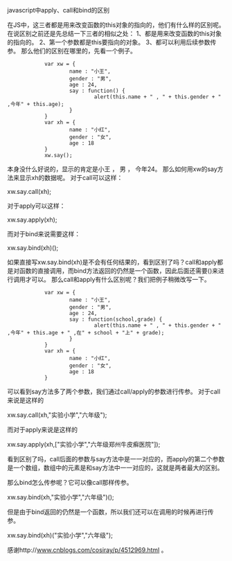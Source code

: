 javascript中apply、call和bind的区别


在JS中，这三者都是用来改变函数的this对象的指向的，他们有什么样的区别呢。
在说区别之前还是先总结一下三者的相似之处：
1、都是用来改变函数的this对象的指向的。
2、第一个参数都是this要指向的对象。
3、都可以利用后续参数传参。
那么他们的区别在哪里的，先看一个例子。

                var xw = {
                        name : "小王",
                        gender : "男",
                        age : 24,
                        say : function() {
                                alert(this.name + " , " + this.gender + " ,今年" + this.age);                                
                        }
                }
                var xh = {
                        name : "小红",
                        gender : "女",
                        age : 18
                }
                xw.say();

本身没什么好说的，显示的肯定是小王 ， 男 ， 今年24。
那么如何用xw的say方法来显示xh的数据呢。
对于call可以这样：

xw.say.call(xh);

对于apply可以这样：

xw.say.apply(xh);

而对于bind来说需要这样：

xw.say.bind(xh)();

如果直接写xw.say.bind(xh)是不会有任何结果的，看到区别了吗？call和apply都是对函数的直接调用，而bind方法返回的仍然是一个函数，因此后面还需要()来进行调用才可以。
那么call和apply有什么区别呢？我们把例子稍微改写一下。

                var xw = {
                        name : "小王",
                        gender : "男",
                        age : 24,
                        say : function(school,grade) {
                                alert(this.name + " , " + this.gender + " ,今年" + this.age + " ,在" + school + "上" + grade);                                
                        }
                }
                var xh = {
                        name : "小红",
                        gender : "女",
                        age : 18
                }

可以看到say方法多了两个参数，我们通过call/apply的参数进行传参。
对于call来说是这样的

xw.say.call(xh,"实验小学","六年级");       

而对于apply来说是这样的

xw.say.apply(xh,["实验小学","六年级郑州牛皮癣医院"]);

看到区别了吗，call后面的参数与say方法中是一一对应的，而apply的第二个参数是一个数组，数组中的元素是和say方法中一一对应的，这就是两者最大的区别。

那么bind怎么传参呢？它可以像call那样传参。

xw.say.bind(xh,"实验小学","六年级")();

但是由于bind返回的仍然是一个函数，所以我们还可以在调用的时候再进行传参。

xw.say.bind(xh)("实验小学","六年级");


感谢http://www.cnblogs.com/cosiray/p/4512969.html 。

